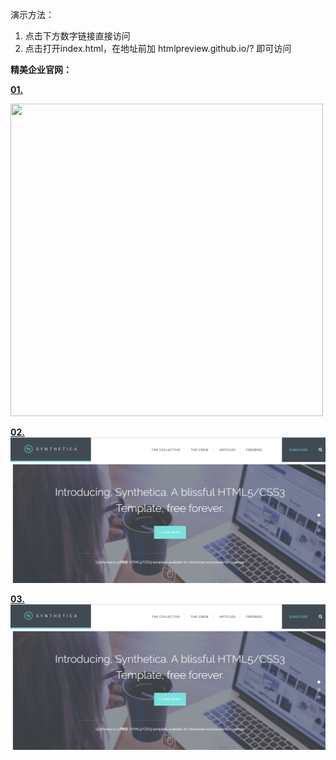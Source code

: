 演示方法：
1. 点击下方数字链接直接访问 
2. 点击打开index.html，在地址前加 htmlpreview.github.io/? 即可访问 

**精美企业官网：**

**[01.](http://htmlpreview.github.io/?https://github.com/icegeeker/effective-succotash/blob/master/index.html)**

<img src="https://github.com/icegeeker/effective-succotash/blob/master/img/0.png =500×500" height="500px" width="500px">

**[02.](http://htmlpreview.github.io/?https://github.com/icegeeker/effective-succotash/blob/icegeeker-patch-1/index.html)**
![02.](https://github.com/icegeeker/effective-succotash/blob/master/img/0.png)

**[03.](http://htmlpreview.github.io/?https://github.com/icegeeker/effective-succotash/blob/icegeeker-patch-2/index.html)**
![03.](https://github.com/icegeeker/effective-succotash/blob/master/img/0.png)


